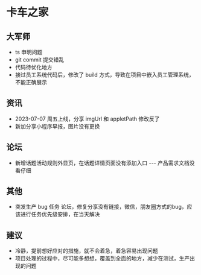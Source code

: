 # 卡车之家

## 大军师
- ts 申明问题
- git commit 提交错乱
- 代码待优化地方
- 接过员工系统代码后，修改了 build 方式，导致在项目中嵌入员工管理系统，不能正确展示

## 资讯
- 2023-07-07 周五上线，分享 imgUrl 和 appletPath 修改反了
- 新加分享小程序早报，图片没有更换

## 论坛
- 新增话题活动规则外显页，在话题详情页面没有添加入口 --- 产品需求文档没看仔细

## 其他
- 突发生产 bug 任务 论坛，修复分享没有链接，微信，朋友圈方式的bug，应该进行任务优先级安排，在当天解决

## 建议
- 冷静，提前想好应对的措施，就不会着急，着急容易出现问题
- 项目处理的过程中，尽可能多想想，覆盖到全面的地方，减少在测试，生产出现的问题